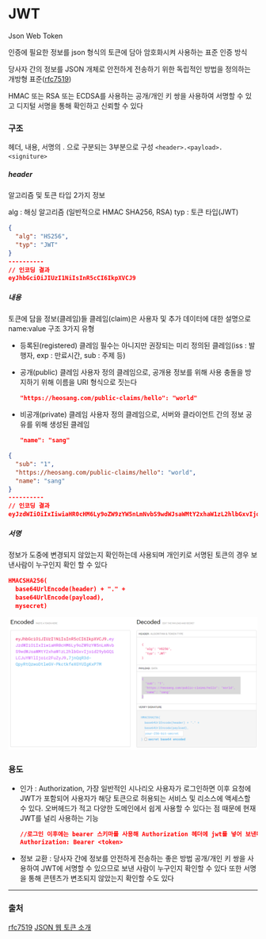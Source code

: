 # JWT
Json Web Token

인증에 필요한 정보를 json 형식의 토큰에 담아 암호화시켜 사용하는 표준 인증 방식

당사자 간의 정보를 JSON 개체로 안전하게 전송하기 위한 독립적인 방법을 정의하는 개방형 표준([rfc7519](https://datatracker.ietf.org/doc/html/rfc7519))

HMAC 또는 RSA 또는 ECDSA를 사용하는 공개/개인 키 쌍을 사용하여 서명할 수 있고 디지털 서명을 통해 확인하고 신뢰할 수 있다

### 구조
헤더, 내용, 서명의 . 으로 구분되는 3부분으로 구성
`<header>.<payload>.<signiture>`

##### header
알고리즘 및 토큰 타입 2가지 정보

alg : 해싱 알고리즘 (일반적으로  HMAC SHA256, RSA)
typ : 토큰 타입(JWT)

```json
{
  "alg": "HS256",
  "typ": "JWT"
}
----------
// 인코딩 결과
eyJhbGciOiJIUzI1NiIsInR5cCI6IkpXVCJ9
```

##### 내용
토큰에 담을 정보(클레임)들
클레임(claim)은 사용자 및 추가 데이터에 대한 설명으로 name:value 구조
3가지 유형
- 등록된(registered) 클레임
  필수는 아니지만 권장되는 미리 정의된 클레임(iss : 발행자, exp : 만료시간, sub : 주제 등)

- 공개(public) 클레임
  사용자 정의 클레임으로, 공개용 정보를 위해 사용
  충돌을 방지하기 위해 이름을 URI 형식으로 짓는다
  ```json
  "https://heosang.com/public-claims/hello": "world"
  ```

- 비공개(private) 클레임
  사용자 정의 클레임으로, 서버와 클라이언트 간의 정보 공유를 위해 생성된 클레임
  ```json
  "name": "sang"
  ```

```json
{
  "sub": "1",
  "https://heosang.com/public-claims/hello": "world",
  "name": "sang"
}
----------
// 인코딩 결과
eyJzdWIiOiIxIiwiaHR0cHM6Ly9oZW9zYW5nLmNvbS9wdWJsaWMtY2xhaW1zL2hlbGxvIjoid29ybGQiLCJuYW1lIjoic2FuZyJ9
```

##### 서명

정보가 도중에 변경되지 않았는지 확인하는데 사용되며 개인키로 서명된 토큰의 경우 보낸사람이 누구인지 확인 할 수 있다

```json
HMACSHA256(
  base64UrlEncode(header) + "." +
  base64UrlEncode(payload),
  mysecret)
```

![jwt](../image/jwt.PNG)

### 용도
- 인가 : Authorization, 가장 일반적인 시나리오
  사용자가 로그인하면 이후 요청에 JWT가 포함되어 사용자가 해당 토큰으로 허용되는 서비스 및 리소스에 액세스할 수 있다. 오버헤드가 적고 다양한 도메인에서 쉽게 사용할 수 있다는 점 때문에 현재 JWT를 널리 사용하는 기능
  ```json
  //로그인 이후에는 bearer 스키마를 사용해 Authorization 헤더에 jwt를 넣어 보낸다
  Authorization: Bearer <token>
  ```
- 정보 교환 : 당사자 간에 정보를 안전하게 전송하는 좋은 방법
  공개/개인 키 쌍을 사용하여 JWT에 서명할 수 있으므로 보낸 사람이 누구인지 확인할 수 있다
  또한 서명을 통해 콘텐츠가 변조되지 않았는지 확인할 수도 있다



---
### 출처
[rfc7519](https://datatracker.ietf.org/doc/html/rfc7519)
[JSON 웹 토큰 소개](https://jwt.io/introduction)
